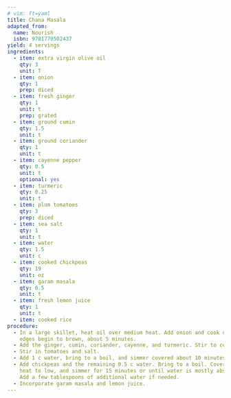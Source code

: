 ```yaml
---
# vim: ft=yaml
title: Chana Masala
adapted_from:
  name: Nourish
  isbn: 9781770502437
yield: 4 servings
ingredients:
  - item: extra virgin olive oil
    qty: 3
    unit: T
  - item: onion
    qty: 1
    prep: diced
  - item: fresh ginger
    qty: 1
    unit: t
    prep: grated
  - item: ground cumin
    qty: 1.5
    unit: t
  - item: ground coriander
    qty: 1
    unit: t
  - item: cayenne pepper
    qty: 0.5
    unit: t
    optional: yes
  - item: turmeric
    qty: 0.25
    unit: t
  - item: plum tomatoes
    qty: 3
    prep: diced
  - item: sea salt
    qty: 1
    unit: t
  - item: water
    qty: 1.5
    unit: c
  - item: cooked chickpeas
    qty: 19
    unit: oz
  - item: garam masala
    qty: 0.5
    unit: t
  - item: fresh lemon juice
    qty: 1
    unit: t
  - item: cooked rice  
procedure:
  - In a large skillet, heat oil over medium heat. Add onion and cook until the
    edges begin to brown, about 5 minutes.
  - Add the ginger, cumin, coriander, cayenne, and turmeric. Stir to combine.
  - Stir in tomatoes and salt.
  - Add 1 c water, bring to a boil, and simmer covered about 10 minutes.
  - Add chickpeas and the remaining 0.5 c water. Bring to a boil. Cover, turn
    heat to low, and simmer for 15 minutes or until water is mostly absorbed.
    Add a few tablespoons of additional water if needed.
  - Incorporate garam masala and lemon juice.
---
```

